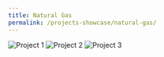 ```yaml
---
title: Natural Gas
permalink: /projects-showcase/natural-gas/
---
```

![Project 1](/images/project-template-01.png)
![Project 2](/images/project-template-02.png)
![Project 3](/images/project-template-03.png)
